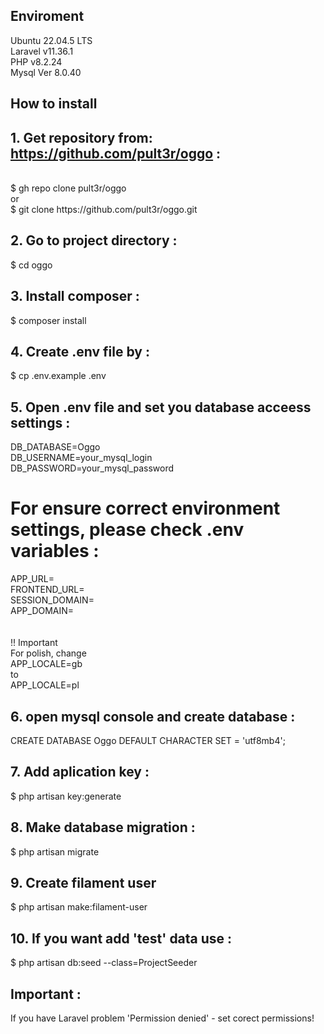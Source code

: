 
## Enviroment 
Ubuntu 22.04.5 LTS<br/>
Laravel v11.36.1 <br/>
PHP v8.2.24 <br/>
Mysql  Ver 8.0.40

## How to install 

## 1. Get repository from: https://github.com/pult3r/oggo :
<br/>
$ gh repo clone pult3r/oggo<br/>
or<br/>
$ git clone https://github.com/pult3r/oggo.git<br/>

## 2. Go to project directory :<br/>
$ cd oggo

## 3. Install composer :<br/>
$ composer install

## 4. Create .env file by :<br/>
$ cp .env.example .env

## 5. Open .env file and set you database acceess settings :<br/>
DB_DATABASE=Oggo<br/>
DB_USERNAME=your_mysql_login<br/>
DB_PASSWORD=your_mysql_password<br/>

# For ensure correct environment settings, please check .env variables : 

APP_URL=<br/>
FRONTEND_URL=<br/>
SESSION_DOMAIN=<br/>
APP_DOMAIN=<br/>
<br/><br/>
!! Important <br/>
For polish, change <br/>
APP_LOCALE=gb <br/>
to <br/>
APP_LOCALE=pl<br/>

## 6. open mysql console and create database : <br/>
CREATE DATABASE Oggo DEFAULT CHARACTER SET = 'utf8mb4';

## 7. Add aplication key :<br/>
$ php artisan key:generate

## 8. Make database migration :<br/>
$ php artisan migrate

## 9. Create filament user
$ php artisan make:filament-user

## 10. If you want add 'test' data use :<br/>
$ php artisan db:seed --class=ProjectSeeder

## Important : <br/>
If you have Laravel problem 'Permission denied' - set corect permissions!




